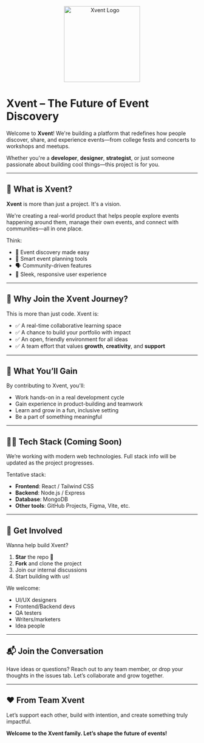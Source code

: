 <p align="center">
  <img src="https://i.ibb.co/gxzLLDh/Xvent.png" alt="Xvent Logo" width="200" />
</p>

# Xvent – The Future of Event Discovery

Welcome to **Xvent**! We're building a platform that redefines how people discover, share, and experience events—from college fests and concerts to workshops and meetups.

Whether you're a **developer**, **designer**, **strategist**, or just someone passionate about building cool things—this project is for you.

---

## 🚀 What is Xvent?

**Xvent** is more than just a project. It's a vision.

We're creating a real-world product that helps people explore events happening around them, manage their own events, and connect with communities—all in one place.

Think:
- 🔎 Event discovery made easy
- 📅 Smart event planning tools
- 🗣️ Community-driven features
- 📱 Sleek, responsive user experience

---

## 🧠 Why Join the Xvent Journey?

This is more than just code. Xvent is:
- ✅ A real-time collaborative learning space
- ✅ A chance to build your portfolio with impact
- ✅ An open, friendly environment for all ideas
- ✅ A team effort that values **growth**, **creativity**, and **support**

---

## 💼 What You’ll Gain

By contributing to Xvent, you'll:
- Work hands-on in a real development cycle
- Gain experience in product-building and teamwork
- Learn and grow in a fun, inclusive setting
- Be a part of something meaningful

---

## 👨‍💻 Tech Stack (Coming Soon)

We’re working with modern web technologies. Full stack info will be updated as the project progresses.

Tentative stack:
- **Frontend**: React / Tailwind CSS
- **Backend**: Node.js / Express
- **Database**: MongoDB
- **Other tools**: GitHub Projects, Figma, Vite, etc.

---

## 🫱 Get Involved

Wanna help build Xvent?

1. **Star** the repo 🌟
2. **Fork** and clone the project
3. Join our internal discussions
4. Start building with us!

We welcome:
- UI/UX designers
- Frontend/Backend devs
- QA testers
- Writers/marketers
- Idea people

---

## 📬 Join the Conversation

Have ideas or questions? Reach out to any team member, or drop your thoughts in the issues tab. Let’s collaborate and grow together.

---

## ❤️ From Team Xvent

Let’s support each other, build with intention, and create something truly impactful.

**Welcome to the Xvent family. Let’s shape the future of events!**
